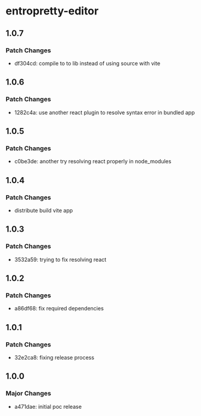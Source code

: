 # entropretty-editor

## 1.0.7

### Patch Changes

- df304cd: compile to to lib instead of using source with vite

## 1.0.6

### Patch Changes

- 1282c4a: use another react plugin to resolve syntax error in bundled app

## 1.0.5

### Patch Changes

- c0be3de: another try resolving react properly in node_modules

## 1.0.4

### Patch Changes

- distribute build vite app

## 1.0.3

### Patch Changes

- 3532a59: trying to fix resolving react

## 1.0.2

### Patch Changes

- a86df68: fix required dependencies

## 1.0.1

### Patch Changes

- 32e2ca8: fixing release process

## 1.0.0

### Major Changes

- a471dae: initial poc release
